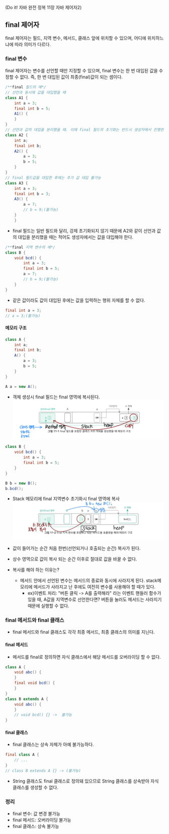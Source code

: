 (Do it! 자바 완전 정복 11장 자바 제어자2)
## final 제어자
final 제어자는 필드, 지역 변수, 메서드, 클래스 앞에 위치할 수 있으며, 어디에 위치하느냐에 따라 의미가 다르다.

### final 변수
final 제어자는 변수를 선언할 때만 지정할 수 있으며, final 변수는 한 번 대입된 값을 수정할 수 없다. 즉, 한 번 대입된 값이 최종(final)값이 되는 셈이다.
```java
/**final 필드의 예*/
// 선언과 동시에 값을 대입했을 때
class A1 {
    int a = 3;
    final int b = 5;
    A1() {
    }
}
// 선언과 값의 대입을 분리했을 때. 이때 final 필드의 초기화는 반드시 생성자에서 진행한다.
class A2 {
    int a;
    final int b;
    A2() {
        a = 3;
        b = 5;
    }
}
// final 필드값을 대입한 후에는 추가 값 대입 불가능
class A3 {
    int a = 3;
    final int b = 3;
    A3() {
        a = 7;
        // b = 9;(불가능)
    }
    }
```
- final 필드는 일반 필드와 달리, 강제 초기화되지 않기 때문에 A2와 같이 선언과 값의 대입을 분리했을 때는 적어도 생성자에서는 값을 대입해야 한다.
```java
/**final 지역 변수의 예*/
class B {
    void bcd() {
        int a = 3;
        final int b = 5;
        a = 7;
        // b = 9;(불가능)
    }
}
```
- 같은 값이라도 값이 대입된 후에는 값을 입력하는 행위 자체를 할 수 없다.
```java
final int a = 3;
// a = 3;(불가능)
```
#### 메모리 구조
```java
class A {
    int a;
    final int b;
    A() {
        a = 3;
        b = 5;
    }
}
```
```java
A a = new A();
```
- 객체 생성시 final 필드는 final 영역에 복사된다.
![img.png](img/final1.png)
```java
class B {
    void bcd() {
        int a = 3;
        final int b = 5;
    }
}
```
```java
B b = new B();
b.bcd();
```
- Stack 메모리에 final 지역변수 초기화시 final 영역에 복사
![img_2.png](img/final2.png)

- 값이 들어가는 순간 처음 한번(선언되거나 호출되는 순간) 복사가 된다.
- 상수 영역으로 값이 복사 되는 순간 이후로 절대로 값을 바꿀 수 없다.
- 복사를 해야 하는 이유는? 
  - 메서드 안에서 선언된 변수는 메서드의 종료와 동시에 사라지게 된다. stack메모리에 메서드가 사라지고 난 후에도 여전히 변수를 사용해야 할 때가 있다. 
    - ex)이벤트 처리: "버튼 클릭 -> A를 출력해라" 라는 이벤트 핸들러 함수가 있을 때, A값을 지역변수로 선언한다면? 버튼을 눌러도 메서드는 사라지기 때문에 실행할 수 없다.
### final 메서드와 final 클래스
- final 메서드와 final 클래스도 각각 최종 메서드, 최종 클래스의 의미를 지닌다.
#### final 메서드
- 메서드를 final로 정의하면 자식 클래스에서 해당 메서드를 오버라이딩 할 수 없다.
```java
class A {
    void abc() {
    }
    final void bcd() {
    }
}
class B extends A {
    void abc() {
    }
    // void bcd() {} ->  불가능
}
```
#### final 클래스
- final 클래스는 상속 자체가 아예 불가능하다.
```java
final class A {
    // ...
}
// class B extends A {} -> (불가능)
```
- String 클래스도 final 클래스로 정의돼 있으므로 String 클래스를 상속받아 자식 클래스를 생성할 수 없다.

### 정리
- final 변수: 값 변경 불가능
- final 메서드: 오버라이딩 불가능
- final 클래스: 상속 불가능